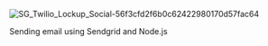  ![SG_Twilio_Lockup_Social-56f3cfd2f6b0c62422980170d57fac64](https://user-images.githubusercontent.com/92742169/158389790-abaa2722-fbb6-4a8f-a0f5-ee88f184bd58.png)

Sending email using Sendgrid and Node.js

